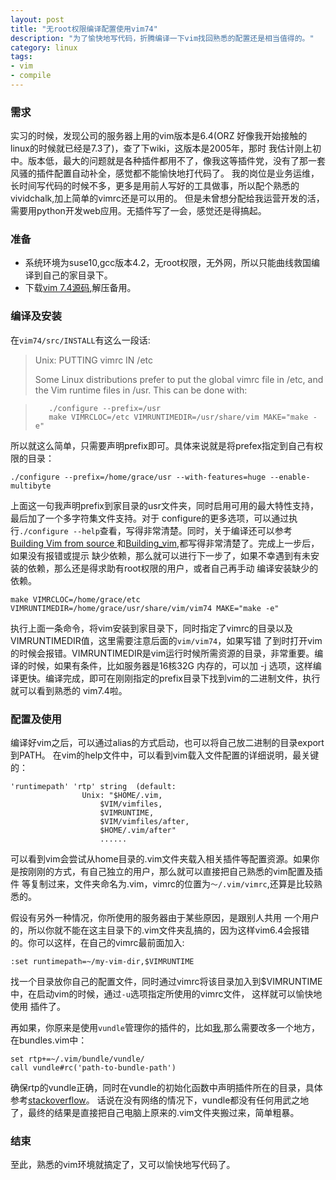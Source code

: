 ```yaml
---
layout: post
title: "无root权限编译配置使用vim74"
description: "为了愉快地写代码，折腾编译一下vim找回熟悉的配置还是相当值得的。"
category: linux
tags: 
- vim
- compile
---
```


### 需求
实习的时候，发现公司的服务器上用的vim版本是6.4(ORZ 好像我开始接触的linux的时候就已经是7.3了)，查了下wiki，这版本是2005年，那时
我估计刚上初中。版本低，最大的问题就是各种插件都用不了，像我这等插件党，没有了那一套风骚的插件配置自动补全，感觉都不能愉快地打代码了。
我的岗位是业务运维，长时间写代码的时候不多，更多是用前人写好的工具做事，所以配个熟悉的vividchalk,加上简单的vimrc还是可以用的。
但是未曾想分配给我运营开发的活，需要用python开发web应用。无插件写了一会，感觉还是得搞起。

### 准备
- 系统环境为suse10,gcc版本4.2，无root权限，无外网，所以只能曲线救国编译到自己的家目录下。
- 下载[vim 7.4源码](ftp://ftp.vim.org/pub/vim/unix/vim-7.4.tar.bz2),解压备用。

### 编译及安装
在`vim74/src/INSTALL`有这么一段话:

> Unix: PUTTING vimrc IN /etc
>
> Some Linux distributions prefer to put the global vimrc file in /etc, and the
> Vim runtime files in /usr.  This can be done with:

>        ./configure --prefix=/usr
>        make VIMRCLOC=/etc VIMRUNTIMEDIR=/usr/share/vim MAKE="make -e"
>

所以就这么简单，只需要声明prefix即可。具体来说就是将prefex指定到自己有权限的目录：

    ./configure --prefix=/home/grace/usr --with-features=huge --enable-multibyte 

上面这一句我声明prefix到家目录的usr文件夹，同时启用可用的最大特性支持，最后加了一个多字符集文件支持。对于
configure的更多选项，可以通过执行`./configure --help`查看，写得非常清楚。同时，关于编译还可以参考
[Building Vim from source ](https://github.com/Valloric/YouCompleteMe/wiki/Building-Vim-from-source)
和[Building_vim](http://vim.wikia.com/wiki/Building_Vim),都写得非常清楚了。完成上一步后，如果没有报错或提示
缺少依赖，那么就可以进行下一步了，如果不幸遇到有未安装的依赖，那么还是得求助有root权限的用户，或者自己再手动
编译安装缺少的依赖。

    make VIMRCLOC=/home/grace/etc VIMRUNTIMEDIR=/home/grace/usr/share/vim/vim74 MAKE="make -e"

执行上面一条命令，将vim安装到家目录下，同时指定了vimrc的目录以及VIMRUNTIMEDIR值，这里需要注意后面的`vim/vim74`，如果写错
了到时打开vim的时候会报错。VIMRUNTIMEDIR是vim运行时候所需资源的目录，非常重要。编译的时候，如果有条件，比如服务器是16核32G
内存的，可以加 -j 选项，这样编译更快。编译完成，即可在刚刚指定的prefix目录下找到vim的二进制文件，执行就可以看到熟悉的
vim7.4啦。

### 配置及使用
编译好vim之后，可以通过alias的方式启动，也可以将自己放二进制的目录export到PATH。 在vim的help文件中，可以看到vim载入文件配置的详细说明，最关键的：

    'runtimepath' 'rtp'	string	(default:
					Unix: "$HOME/.vim,
						$VIM/vimfiles,
						$VIMRUNTIME,
						$VIM/vimfiles/after,
						$HOME/.vim/after"
                        ......

可以看到vim会尝试从home目录的.vim文件夹载入相关插件等配置资源。如果你是按刚刚的方式，有自己独立的用户，那么就可以直接把自己熟悉的vim配置及插件
等复制过来，文件夹命名为.vim，vimrc的位置为`～/.vim/vimrc`,还算是比较熟悉的。

假设有另外一种情况，你所使用的服务器由于某些原因，是跟别人共用
一个用户的，所以你就不能在这主目录下的.vim文件夹乱搞的，因为这样vim6.4会报错的。你可以这样，在自己的vimrc最前面加入:

    :set runtimepath=~/my-vim-dir,$VIMRUNTIME

找一个目录放你自己的配置文件，同时通过vimrc将该目录加入到$VIMRUNTIME中，在启动vim的时候，通过`-u`选项指定所使用的vimrc文件，
这样就可以愉快地使用 插件了。

再如果，你原来是使用`vundle`管理你的插件的，比如[我](https://github.com/gracece/dot-vimrc),那么需要改多一个地方，在bundles.vim中：

    set rtp+=~/.vim/bundle/vundle/
    call vundle#rc('path-to-bundle-path')

确保rtp的vundle正确，同时在vundle的初始化函数中声明插件所在的目录，具体参考[stackoverflow](http://stackoverflow.com/questions/9809209/how-to-make-vim-vundle-install-plugin-to-another-path)。
话说在没有网络的情况下，vundle都没有任何用武之地了，最终的结果是直接把自己电脑上原来的.vim文件夹搬过来，简单粗暴。

### 结束
至此，熟悉的vim环境就搞定了，又可以愉快地写代码了。



